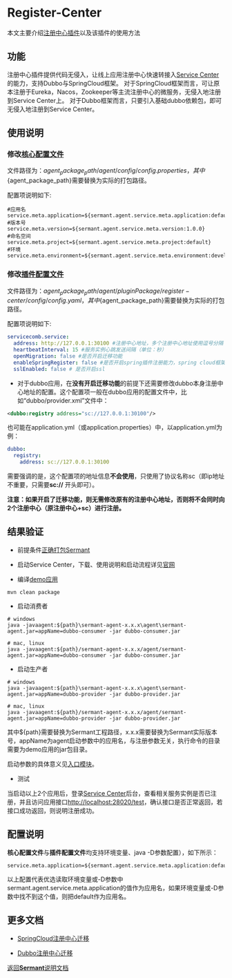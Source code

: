 # Register-Center

本文主要介绍[注册中心插件](../../../sermant-plugins/sermant-register-center)以及该插件的使用方法

## 功能

注册中心插件提供代码无侵入，让线上应用注册中心快速转接入[Service Center](https://github.com/apache/servicecomb-service-center)的能力，支持Dubbo与SpringCloud框架。
对于SpringCloud框架而言，可让原本注册于Eureka，Nacos，Zookeeper等主流注册中心的微服务，无侵入地注册到Service Center上。
对于Dubbo框架而言，只要引入基础dubbo依赖包，即可无侵入地注册到Service Center。

## 使用说明

### 修改[核心配置文件](../../../sermant-agentcore/sermant-agentcore-core/config/config.properties)

文件路径为：${agent_package_path}/agent/config/config.properties，其中${agent_package_path}需要替换为实际的打包路径。

配置项说明如下:

```properties
#应用名
service.meta.application=${sermant.agent.service.meta.application:default}
#版本号
service.meta.version=${sermant.agent.service.meta.version:1.0.0}
#命名空间
service.meta.project=${sermant.agent.service.meta.project:default}
#环境
service.meta.environment=${sermant.agent.service.meta.environment:development}
```

### 修改[插件配置文件](../../../sermant-plugins/sermant-register-center/config/config.yaml)

文件路径为：${agent_package_path}/agent/pluginPackage/register-center/config/config.yaml，其中${agent_package_path}需要替换为实际的打包路径。

配置项说明如下:

```yaml
servicecomb.service:
  address: http://127.0.0.1:30100 #注册中心地址，多个注册中心地址使用逗号分隔
  heartbeatInterval: 15 #服务实例心跳发送间隔（单位：秒）
  openMigration: false #是否开启迁移功能
  enableSpringRegister: false #是否开启spring插件注册能力，spring cloud框架需开启，dubbo框架需关闭
  sslEnabled: false # 是否开启ssl
```

- 对于dubbo应用，在**没有开启迁移功能**的前提下还需要修改dubbo本身注册中心地址的配置。这个配置项一般在dubbo应用的配置文件中，比如“dubbo/provider.xml”文件中：

```xml
<dubbo:registry address="sc://127.0.0.1:30100"/>
```

也可能在application.yml（或application.properties）中，以application.yml为例：

```yml
dubbo:
  registry:
    address: sc://127.0.0.1:30100
```

需要强调的是，这个配置项的地址信息**不会使用**，只使用了协议名称sc（即ip地址不重要，只需要**sc://** 开头即可）。

**注意：如果开启了迁移功能，则无需修改原有的注册中心地址，否则将不会同时向2个注册中心（原注册中心+sc）进行注册。**

## 结果验证

- 前提条件[正确打包Sermant](../../README.md)

- 启动Service Center，下载、使用说明和启动流程详见[官网](https://github.com/apache/servicecomb-service-center)

- 编译[demo应用](../../../sermant-plugins/sermant-register-center/demo-register/demo-register-dubbo)

```shell
mvn clean package
```

- 启动消费者

```shell
# windows
java -javaagent:${path}\sermant-agent-x.x.x\agent\sermant-agent.jar=appName=dubbo-consumer -jar dubbo-consumer.jar

# mac, linux
java -javaagent:${path}/sermant-agent-x.x.x/agent/sermant-agent.jar=appName=dubbo-consumer -jar dubbo-consumer.jar
```

- 启动生产者

```shell
# windows
java -javaagent:${path}\sermant-agent-x.x.x\agent\sermant-agent.jar=appName=dubbo-provider -jar dubbo-provider.jar

# mac, linux
java -javaagent:${path}/sermant-agent-x.x.x/agent/sermant-agent.jar=appName=dubbo-provider -jar dubbo-provider.jar
```

其中${path}需要替换为Sermant工程路径，x.x.x需要替换为Sermant实际版本号，appName为agent启动参数中的应用名，与注册参数无关，执行命令的目录需要为demo应用的jar包目录。

启动参数的具体意义见[入口模块](../entrance.md#启动参数)。

- 测试

当启动以上2个应用后，登录[Service Center](http://127.0.0.1:30103/)后台，查看相关服务实例是否已注册，并且访问应用接口<http://localhost:28020/test>，确认接口是否正常返回，若接口成功返回，则说明注册成功。

## 配置说明

**核心配置文件**与**插件配置文件**均支持环境变量、java -D参数配置），如下所示：

```properties
service.meta.application=${sermant.agent.service.meta.application:default}
```

以上配置代表优选读取环境变量或-D参数中sermant.agent.service.meta.application的值作为应用名，如果环境变量或-D参数中找不到这个值，则把default作为应用名。

## 更多文档

- [SpringCloud注册中心迁移](./spring-cloud-register-migiration.md)

- [Dubbo注册中心迁移](./dubbo-register-migiration.md)

[返回**Sermant**说明文档](../../README.md)